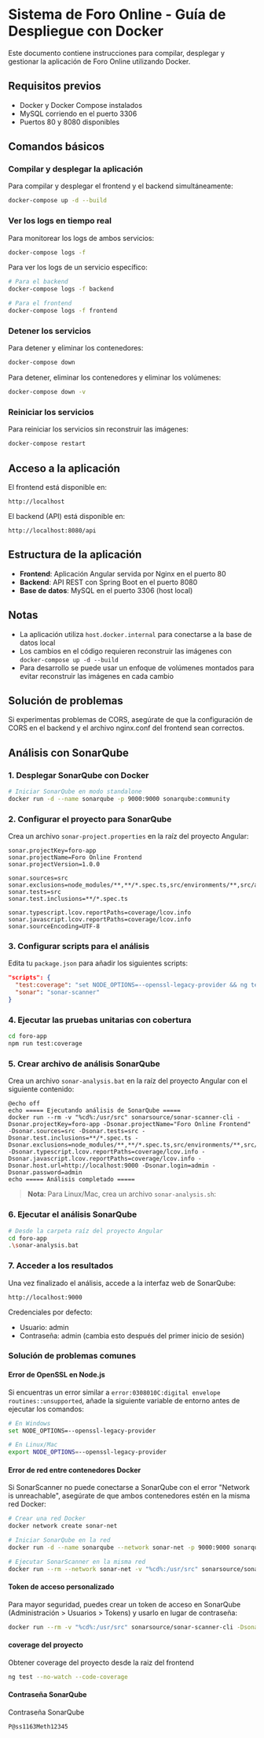 # Sistema de Foro Online - Guía de Despliegue con Docker

Este documento contiene instrucciones para compilar, desplegar y gestionar la aplicación de Foro Online utilizando Docker.

## Requisitos previos

- Docker y Docker Compose instalados
- MySQL corriendo en el puerto 3306
- Puertos 80 y 8080 disponibles

## Comandos básicos

### Compilar y desplegar la aplicación

Para compilar y desplegar el frontend y el backend simultáneamente:

```bash
docker-compose up -d --build
```

### Ver los logs en tiempo real

Para monitorear los logs de ambos servicios:

```bash
docker-compose logs -f
```

Para ver los logs de un servicio específico:

```bash
# Para el backend
docker-compose logs -f backend

# Para el frontend
docker-compose logs -f frontend
```

### Detener los servicios

Para detener y eliminar los contenedores:

```bash
docker-compose down
```

Para detener, eliminar los contenedores y eliminar los volúmenes:

```bash
docker-compose down -v
```

### Reiniciar los servicios

Para reiniciar los servicios sin reconstruir las imágenes:

```bash
docker-compose restart
```

## Acceso a la aplicación

El frontend está disponible en:

```
http://localhost
```

El backend (API) está disponible en:

```
http://localhost:8080/api
```

## Estructura de la aplicación

- **Frontend**: Aplicación Angular servida por Nginx en el puerto 80
- **Backend**: API REST con Spring Boot en el puerto 8080
- **Base de datos**: MySQL en el puerto 3306 (host local)

## Notas

- La aplicación utiliza `host.docker.internal` para conectarse a la base de datos local
- Los cambios en el código requieren reconstruir las imágenes con `docker-compose up -d --build`
- Para desarrollo se puede usar un enfoque de volúmenes montados para evitar reconstruir las imágenes en cada cambio

## Solución de problemas

Si experimentas problemas de CORS, asegúrate de que la configuración de CORS en el backend y el archivo nginx.conf del frontend sean correctos.



## Análisis con SonarQube

### 1. Desplegar SonarQube con Docker
```bash
# Iniciar SonarQube en modo standalone
docker run -d --name sonarqube -p 9000:9000 sonarqube:community
```

### 2. Configurar el proyecto para SonarQube
Crea un archivo `sonar-project.properties` en la raíz del proyecto Angular:

```properties
sonar.projectKey=foro-app
sonar.projectName=Foro Online Frontend
sonar.projectVersion=1.0.0

sonar.sources=src
sonar.exclusions=node_modules/**,**/*.spec.ts,src/environments/**,src/assets/**
sonar.tests=src
sonar.test.inclusions=**/*.spec.ts

sonar.typescript.lcov.reportPaths=coverage/lcov.info
sonar.javascript.lcov.reportPaths=coverage/lcov.info
sonar.sourceEncoding=UTF-8
```

### 3. Configurar scripts para el análisis
Edita tu `package.json` para añadir los siguientes scripts:

```json
"scripts": {
  "test:coverage": "set NODE_OPTIONS=--openssl-legacy-provider && ng test --no-watch --code-coverage --browsers=ChromeHeadless",
  "sonar": "sonar-scanner"
}
```

### 4. Ejecutar las pruebas unitarias con cobertura
```bash
cd foro-app
npm run test:coverage
```

### 5. Crear archivo de análisis SonarQube
Crea un archivo `sonar-analysis.bat` en la raíz del proyecto Angular con el siguiente contenido:

```batch
@echo off
echo ===== Ejecutando análisis de SonarQube =====
docker run --rm -v "%cd%:/usr/src" sonarsource/sonar-scanner-cli -Dsonar.projectKey=foro-app -Dsonar.projectName="Foro Online Frontend" -Dsonar.sources=src -Dsonar.tests=src -Dsonar.test.inclusions=**/*.spec.ts -Dsonar.exclusions=node_modules/**,**/*.spec.ts,src/environments/**,src/assets/** -Dsonar.typescript.lcov.reportPaths=coverage/lcov.info -Dsonar.javascript.lcov.reportPaths=coverage/lcov.info -Dsonar.host.url=http://localhost:9000 -Dsonar.login=admin -Dsonar.password=admin
echo ===== Análisis completado =====
```

> **Nota**: Para Linux/Mac, crea un archivo `sonar-analysis.sh`:

### 6. Ejecutar el análisis SonarQube
```bash
# Desde la carpeta raíz del proyecto Angular
cd foro-app
.\sonar-analysis.bat
```

### 7. Acceder a los resultados
Una vez finalizado el análisis, accede a la interfaz web de SonarQube:
```
http://localhost:9000
```

Credenciales por defecto:
- Usuario: admin
- Contraseña: admin (cambia esto después del primer inicio de sesión)

### Solución de problemas comunes

#### Error de OpenSSL en Node.js
Si encuentras un error similar a `error:0308010C:digital envelope routines::unsupported`, añade la siguiente variable de entorno antes de ejecutar los comandos:

```bash
# En Windows
set NODE_OPTIONS=--openssl-legacy-provider

# En Linux/Mac
export NODE_OPTIONS=--openssl-legacy-provider
```

#### Error de red entre contenedores Docker
Si SonarScanner no puede conectarse a SonarQube con el error "Network is unreachable", asegúrate de que ambos contenedores estén en la misma red Docker:

```bash
# Crear una red Docker
docker network create sonar-net

# Iniciar SonarQube en la red
docker run -d --name sonarqube --network sonar-net -p 9000:9000 sonarqube:community

# Ejecutar SonarScanner en la misma red
docker run --rm --network sonar-net -v "%cd%:/usr/src" sonarsource/sonar-scanner-cli -Dsonar.host.url=http://sonarqube:9000 -Dsonar.login=admin -Dsonar.password=admin ...
```

#### Token de acceso personalizado
Para mayor seguridad, puedes crear un token de acceso en SonarQube (Administración > Usuarios > Tokens) y usarlo en lugar de contraseña:

```bash
docker run --rm -v "%cd%:/usr/src" sonarsource/sonar-scanner-cli -Dsonar.host.url=http://localhost:9000 -Dsonar.login=tu_token_aqui ...
```

#### coverage del proyecto
Obtener coverage del proyecto desde la raiz del frontend
```bash
ng test --no-watch --code-coverage
```

#### Contraseña SonarQube
Contraseña SonarQube
```bash
P@ss1163Meth12345
```